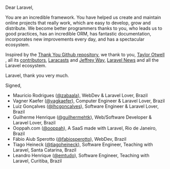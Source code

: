 Dear Laravel,

You are an incredible framework. You have helped us create and maintain online projects that really work, which are easy to develop, grow and distribute. We become better programmers thanks to you, who leads us to good practices, has an incredible ORM, has fantastic documentation, incorporates new improvements every day, and has a spectacular ecosystem.

Inspired by the [Thank You Github repository](https://github.com/thank-you-github/thank-you-github), we thank to you, [Taylor Otwell](https://github.com/taylorotwell) , all its [contributors](https://github.com/laravel/framework/graphs/contributors), [Laracasts](http://laracasts.com) and [Jeffrey Way](https://github.com/JeffreyWay), [Laravel News](http://laravel-news.com) and all the Laravel ecosystem.

Laravel, thank you very much.

Signed,

* Mauricio Rodrigues ([@zabaala](https://github.com/zabaala)), WebDev & Laravel Lover, Brazil
* Vagner Kaefer ([@vagkaefer](https://github.com/vagkaefer)), Computer Engineer & Laravel Lover, Brazil
* Luiz Gonçalves ([@lhcgoncalves](https://github.com/lhcgoncalves)), Software Engineer & Laravel Lover, Brazil
* Guilherme Henrique ([@guilhermehtk](https://github.com/guilhermehtk)), Web/Software Developer & Laravel Lover, Brazil
* Ooppah.com ([@ooppah](https://github.com/ooppah)), A SaaS made with Laravel, Rio de Janeiro, Brazil
* Fábio Aiub Sperotto ([@fabiosperotto](https://github.com/fabiosperotto)), WebDev, Brazil
* Tiago Heineck ([@tiagoheineck](https://github.com/tiagoheineck)), Software Engineer, Teaching with Laravel, Santa Catarina, Brazil
* Leandro Henrique ([@emtudo](https://github.com/emtudo)), Software Engineer, Teaching with Laravel, Curitiba, Brazil
